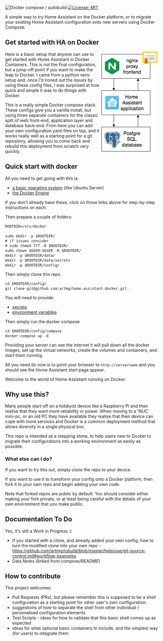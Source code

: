 ![Docker compose / autobuild](https://img.shields.io/badge/docker%20compose-autobuild-green)
[![License: MIT](https://img.shields.io/badge/License-MIT-yellow.svg)](https://opensource.org/licenses/MIT)

A simple way to try Home Assistant on the Docker platform, or to migrate your existing Home Assistant configuration onto new servers using Docker Compose.

## Get started with HA on Docker

<img align="right" src="about/basic-diagram.png">

Here is a basic setup that anyone can use to 
get started with Home Assistant in Docker Containers. 
This is not the final configuration, but a jump-off point 
if you want to make the leap to Docker. 
I came from a python venv setup and, 
once I'd ironed out the issues by using these config files, 
I was surprised at how quick and simple it was to do things with Docker. 

This is a really simple Docker compose stack. 
These configs give you a vanilla install, 
but using three separate containers for the classic split 
of web front-end, application layer and database back-end.
From here you can add your own configuration yaml files on top,
and it works really well as a starting point for a git repository, 
allowing you to come back and rebuild this deployment from scratch very quickly.


## Quick start with docker

All you need to get going with this is:

* [a basic operating system](/about/setting-up-your-system.md) (like Ubuntu Server)
* [the Docker Engine](/about/installing-docker.md)

If you don't already have these, click on those links above for step-by-step instructions on each.

Then prepare a couple of folders:

```
ROOTDIR=/srv/docker

sudo mkdir -p $ROOTDIR/
# if issues consider 
# sudo chmod 777 -R $ROOTDIR/
sudo chown $USER:$USER -R $ROOTDIR/
mkdir -p $ROOTDIR/data/
mkdir -p $ROOTDIR/data/secrets
mkdir -p $ROOTDIR/config/
```


Then simply clone this repo

```
cd $ROOTDIR/config/
git clone git@github.com:artmg/home-assistant-docker.git .
```

You will need to provide:

* [secrets](hass/README.htm)
* [environment variables](compose/README.htm)

Then simply run the docker compose

```
cd $ROOTDIR/config/compose
docker-compose up -d
```

Providing your server can see the internet it will 
pull down all the docker images, set up the virtual networks, 
create the volumes and containers, and start them running. 

All you need do now is to point your browser to  `http://servername`
and you should see the Home Assistant start page appear.

Welcome to the world of Home Assistant running on Docker.


## Why use this?

Many people start off on a hobbyist device like a Raspberry Pi 
and then realise that they want more reliability or power. 
When moving to a 'NUC' mini-pc, or an old PC they have available 
they realise that their device can cope with more services 
and Docker is a common deployment method that allows diversity 
in a single physical box. 

This repo is intended as a stepping stone, to help users 
new to Docker to migrate their configurations into a working 
environment as easily as possible. 

### What else can I do?

If you want to try this out, simply clone the repo to your device. 

If you want to use it to transform your config onto a Docker platform, then fork it to your own repo and begin adding your own code. 

Note that forked repos are public by default. You should consider either making your fork private, or at least being careful with the details of your own environment that you make public.

## Documentation To Do

Yes, it's still a Work in Progress :)

* If you started with a clone, and already added your own config, how to turn the modified clone into your own repo - https://github.com/artmg/lubuild/blob/master/help/use/git-source-control.md#workflow-examples
* Data Notes (linked from compose/README)


## How to contribute

This project welcomes:

* Pull Requests (PRs), but please remember this is supposed to be a shell configuration as a starting point for other user's own configuration.
* suggestions of how to separate the shell from other individual / personalised configuration elements
* Test Scripts - ideas for how to validate that this basic shell comes up as expected
* ideas for what optional basic containers to include, and the simplest way (for users) to integrate them

